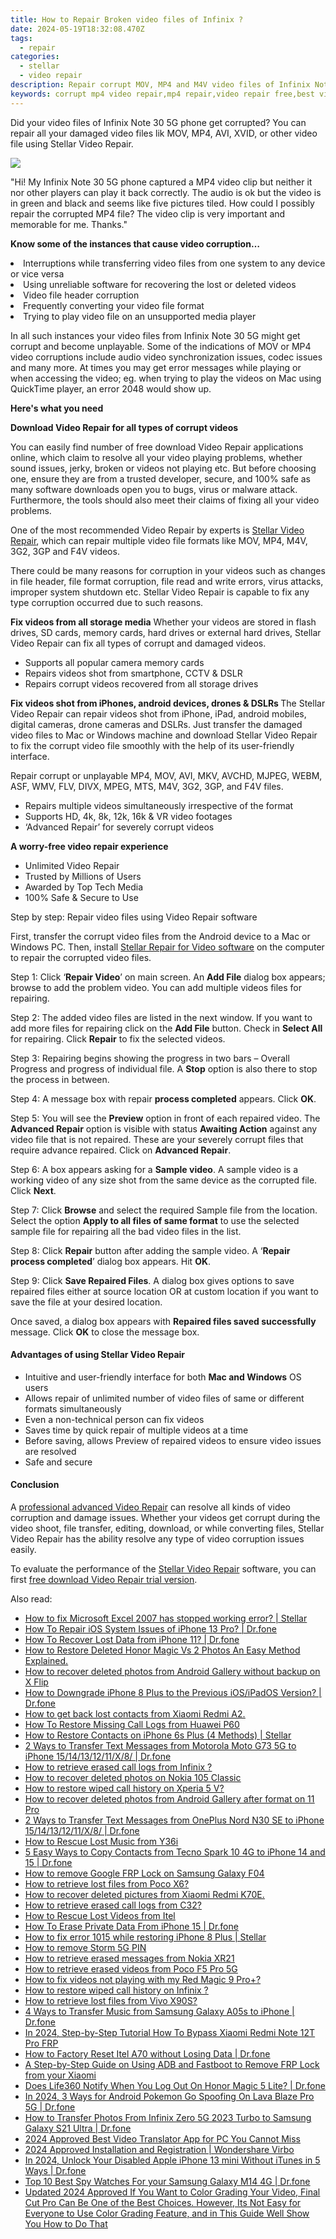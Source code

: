 ```yaml
---
title: How to Repair Broken video files of Infinix ?
date: 2024-05-19T18:32:08.470Z
tags: 
  - repair
categories: 
  - stellar
  - video repair
description: Repair corrupt MOV, MP4 and M4V video files of Infinix Note 30 5G phone using Stellar Video Repair application, download trial version of the software and preview MOV video file after repair process before actually restoring it
keywords: corrupt mp4 video repair,mp4 repair,video repair free,best video repair software,mov repair,fix corrupt videos
---
```


<div class="atpl-content atpl-for-stellar-video-repair mobile-video-repair">

<div class="atpl-post-description-part-1">
<div class="tpl-content-sub-paragraph-content">  <p>Did your video files of Infinix Note 30 5G phone get corrupted? You can repair all your damaged video files lik MOV, MP4, AVI, XVID, or other video file using Stellar Video Repair.  </p></div>
</div>

<img src="https://img0mobiles.techidaily.com/images/best-assets/devices/infinix/infinix-note-30-5g/1.jpg" class="atpl-imgstyle"/>

<div class="atpl-post-description-part-2">
<div class="tpl-content-sub-paragraph-question"><p>"Hi! My Infinix Note 30 5G phone captured a MP4 video clip but neither it nor other players can play it back correctly. The audio is ok but the video is in green and black and seems like five pictures tiled. How could I possibly repair the corrupted MP4 file? The video clip is very important and memorable for me. Thanks."</p></div><div class="tpl-content-sub-paragraph-content"><p><strong>Know some of the instances that cause video corruption…</strong>  <li>Interruptions while transferring video files from one system to any device or vice versa</li>  <li>Using unreliable software for recovering the lost or deleted videos</li>  <li>Video file header corruption</li>  <li>Frequently converting your video file format</li>  <li>Trying to play video file on an unsupported media player</li></p>In all such instances your video files from Infinix Note 30 5G might get corrupt and become unplayable. Some of the indications of MOV or MP4 video corruptions include audio video synchronization issues, codec issues and many more. At times you may get error messages while playing or when accessing the video; eg. when trying to play the videos on Mac using QuickTime player, an error 2048 would show up.</div>
</div>

<strong>Here's what you need</strong>
<div class="tpl-content-sub-paragraph-content">

<strong>Download Video Repair for all types of corrupt videos</strong>
<p>
You can easily find number of free download Video Repair applications online, which claim to resolve all your video playing problems, whether sound issues, jerky, broken or videos not playing etc. But before choosing one, ensure they are from a trusted developer, secure, and 100% safe as many software downloads open you to bugs, virus or malware attack. Furthermore, the tools should also meet their claims of fixing all your video problems.

One of the most recommended Video Repair by experts is <a href="https://tools.techidaily.com/stellar-video-repair/" >Stellar Video Repair</a>, which can repair multiple video file formats like MOV, MP4, M4V, 3G2, 3GP and F4V videos.

There could be many reasons for corruption in your videos such as changes in file header, file format corruption, file read and write errors, virus attacks, improper system shutdown etc. Stellar Video Repair is capable to fix any type corruption occurred due to such reasons.

</p>
</div>



<div class="tpl-content-sub-paragraph-content">
<p>
<strong>Fix videos from all storage media</strong>
Whether your videos are stored in flash drives, SD cards, memory cards, hard drives or external hard drives, Stellar Video Repair can fix all types of corrupt and damaged videos.


- Supports all popular camera memory cards
- Repairs videos shot from smartphone, CCTV & DSLR
- Repairs corrupt videos recovered from all storage drives


<strong>Fix videos shot from iPhones, android devices, drones & DSLRs </strong>
The Stellar Video Repair can repair videos shot from iPhone, iPad, android mobiles, digital cameras, drone cameras and DSLRs. Just transfer the damaged video files to Mac or Windows machine and download Stellar Video Repair to fix the corrupt video file smoothly with the help of its user-friendly interface.


Repair corrupt or unplayable MP4, MOV, AVI, MKV, AVCHD, MJPEG, WEBM, ASF, WMV, FLV, DIVX, MPEG, MTS, M4V, 3G2, 3GP, and F4V files.

- Repairs multiple videos simultaneously irrespective of the format
- Supports HD, 4k, 8k, 12k, 16k & VR video footages
- ‘Advanced Repair’ for severely corrupt videos

**A worry-free video repair experience**

- Unlimited Video Repair
- Trusted by Millions of Users
- Awarded by Top Tech Media
- 100% Safe & Secure to Use


</p>
</div>

<div class="atpl-step-part-style">Step by step: Repair video files using Video Repair software</div>

First, transfer the corrupt video files from the Android device to a Mac or Windows PC. Then, install <a href="https://tools.techidaily.com/stellar-video-repair/" >Stellar Repair for Video software</a> on the computer to repair the corrupted video files.

<span class="atpl-stepstyle-a"><span>Step 1: </span></span> Click ‘<strong>Repair Video</strong>’ on main screen. An <strong>Add File</strong> dialog box appears; browse to add the problem video. You can add multiple videos files for repairing.
<img src="https://tools.techidaily.com/images/apps/stellar/stellar-repair-for-video/solutions/common/main-screen.jpg"  alt="" />

<span class="atpl-stepstyle-a"><span>Step 2: </span></span> The added video files are listed in the next window. If you want to add more files for repairing click on the <strong>Add File</strong> button. Check in <strong>Select All</strong> for repairing. Click <strong>Repair</strong> to fix the selected videos.
<img src="https://tools.techidaily.com/images/apps/stellar/stellar-repair-for-video/solutions/common/video-file-listed.jpg"  alt="" />

<span class="atpl-stepstyle-a"><span>Step 3: </span></span> Repairing begins showing the progress in two bars – Overall Progress and progress of individual file. A <strong>Stop</strong> option is also there to stop the process in between.
<img src="https://tools.techidaily.com/images/apps/stellar/stellar-repair-for-video/solutions/common/video-file-fixing.jpg"  alt="" />

<span class="atpl-stepstyle-a"><span>Step 4: </span></span> A message box with repair <strong>process completed</strong> appears. Click <strong>OK</strong>.
<img src="https://tools.techidaily.com/images/apps/stellar/stellar-repair-for-video/solutions/common/repair-process-completed.jpg"  alt="" />

<span class="atpl-stepstyle-a"><span>Step 5: </span></span> You will see the <strong>Preview</strong> option in front of each repaired video. The <strong>Advanced Repair</strong> option is visible with status <strong>Awaiting Action</strong> against any video file that is not repaired. These are your severely corrupt files that require advance repaired. Click on <strong>Advanced Repair</strong>.
<img src="https://tools.techidaily.com/images/apps/stellar/stellar-repair-for-video/solutions/common/advanced-repair-screen.png"  alt="" />

<span class="atpl-stepstyle-a"><span>Step 6: </span></span> A box appears asking for a <strong>Sample video</strong>. A sample video is a working video of any size shot from the same device as the corrupted file. Click <strong>Next</strong>.
<img src="https://tools.techidaily.com/images/apps/stellar/stellar-repair-for-video/solutions/common/sample-video.jpg"  alt="" />

<span class="atpl-stepstyle-a"><span>Step 7: </span></span> Click <strong>Browse</strong> and select the required Sample file from the location. Select the option <strong>Apply to all files of same format</strong> to use the selected sample file for repairing all the bad video files in the list.
<img src="https://tools.techidaily.com/images/apps/stellar/stellar-repair-for-video/solutions/common/add-sample-video.png"  alt="" />

<span class="atpl-stepstyle-a"><span>Step 8: </span></span> Click <strong>Repair</strong> button after adding the sample video. A ‘<strong>Repair process completed</strong>’ dialog box appears. Hit <strong>OK</strong>.
<img src="https://tools.techidaily.com/images/apps/stellar/stellar-repair-for-video/solutions/common/video-file-repaired-success.png"  alt="" />

<span class="atpl-stepstyle-a"><span>Step 9: </span></span> Click <strong>Save Repaired Files</strong>. A dialog box gives options to save repaired files either at source location OR at custom location if you want to save the file at your desired location.
<img src="https://tools.techidaily.com/images/apps/stellar/stellar-repair-for-video/solutions/common/save-repaired-files.jpg"  alt="" />

Once saved, a dialog box appears with <strong>Repaired files saved successfully</strong> message. Click <strong>OK</strong> to close the message box.


<h4>Advantages of using Stellar Video Repair</h4>
<ul>
  <li>Intuitive and user-friendly interface for both <strong>Mac and Windows</strong> OS users</li>
  <li>Allows repair of unlimited number of video files of same or different formats simultaneously</li>
  <li>Even a non-technical person can fix videos</li>
  <li>Saves time by quick repair of multiple videos at a time</li>
  <li>Before saving, allows Preview of repaired videos to ensure video issues are resolved</li>
  <li>Safe and secure</li>
</ul>

<h4>Conclusion</h4>

A <a href="https://tools.techidaily.com/stellar-video-repair/" >professional advanced Video Repair</a> can resolve all kinds of video corruption and damage issues. Whether your videos get corrupt during the video shoot, file transfer, editing, download, or while converting files, Stellar Video Repair has the ability resolve any type of video corruption issues easily.

To evaluate the performance of the <a href="https://tools.techidaily.com/stellar-video-repair/" >Stellar Video Repair</a> software, you can first <a href="https://tools.techidaily.com/stellar-video-repair/" >free download Video Repair trial version</a>.



<ins class="adsbygoogle"
     style="display:block"
     data-ad-client="ca-pub-7571918770474297"
     data-ad-slot="8358498916"
     data-ad-format="auto"
     data-full-width-responsive="true"></ins>
     
</div>
<ins class="adsbygoogle"
    style="display:block"
    data-ad-format="autorelaxed"
    data-ad-client="ca-pub-7571918770474297"
    data-ad-slot="1223367746"></ins>

<span class="atpl-alsoreadstyle">Also read:</span>
<div><ul>
<li><a href="https://blog-min.techidaily.com/how-to-fix-microsoft-excel-2007-has-stopped-working-error-stellar-by-stellar-guide/"><u>How to fix Microsoft Excel 2007 has stopped working error? | Stellar</u></a></li>
<li><a href="https://blog-min.techidaily.com/how-to-repair-ios-system-issues-of-iphone-13-pro-drfone-by-drfone-ios-system-repair-ios-system-repair/"><u>How To Repair iOS System Issues of iPhone 13 Pro? | Dr.fone</u></a></li>
<li><a href="https://blog-min.techidaily.com/how-to-recover-lost-data-from-iphone-11-drfone-by-drfone-ios-data-recovery-ios-data-recovery/"><u>How To Recover Lost Data from iPhone 11? | Dr.fone</u></a></li>
<li><a href="https://blog-min.techidaily.com/how-to-restore-deleted-honor-magic-vs-2-photos-an-easy-method-explained-by-fonelab-android-recover-photos/"><u>How to Restore Deleted Honor Magic Vs 2 Photos  An Easy Method Explained.</u></a></li>
<li><a href="https://blog-min.techidaily.com/how-to-recover-deleted-photos-from-android-gallery-without-backup-on-x-flip-by-stellar-photo-recovery-android-mobile-photo-recover/"><u>How to recover deleted photos from Android Gallery without backup on X Flip</u></a></li>
<li><a href="https://blog-min.techidaily.com/how-to-downgrade-iphone-8-plus-to-the-previous-iosipados-version-drfone-by-drfone-ios-system-repair-ios-system-repair/"><u>How to Downgrade iPhone 8 Plus to the Previous iOS/iPadOS Version? | Dr.fone</u></a></li>
<li><a href="https://blog-min.techidaily.com/how-to-get-back-lost-contacts-from-xiaomi-redmi-a2-by-fonelab-android-recover-contacts/"><u>How to get back lost contacts from Xiaomi Redmi A2.</u></a></li>
<li><a href="https://blog-min.techidaily.com/how-to-restore-missing-call-logs-from-huawei-p60-by-fonelab-android-recover-call-logs/"><u>How To  Restore Missing Call Logs from Huawei P60</u></a></li>
<li><a href="https://blog-min.techidaily.com/how-to-restore-contacts-on-iphone-6s-plus-4-methods-stellar-by-stellar-data-recovery-ios-iphone-data-recovery/"><u>How to Restore Contacts on iPhone 6s Plus (4 Methods) | Stellar</u></a></li>
<li><a href="https://blog-min.techidaily.com/2-ways-to-transfer-text-messages-from-motorola-moto-g73-5g-to-iphone-1514131211x8-drfone-by-drfone-transfer-from-android-transfer-from-android/"><u>2 Ways to Transfer Text Messages from Motorola Moto G73 5G to iPhone 15/14/13/12/11/X/8/ | Dr.fone</u></a></li>
<li><a href="https://blog-min.techidaily.com/how-to-retrieve-erased-call-logs-from-infinix-by-fonelab-android-recover-call-logs/"><u>How to retrieve erased call logs from Infinix ?</u></a></li>
<li><a href="https://blog-min.techidaily.com/how-to-recover-deleted-photos-on-nokia-105-classic-by-stellar-photo-recovery-android-mobile-photo-recover/"><u>How to recover deleted photos on Nokia 105 Classic</u></a></li>
<li><a href="https://blog-min.techidaily.com/how-to-restore-wiped-call-history-on-xperia-5-v-by-fonelab-android-recover-call-logs/"><u>How to restore wiped call history on Xperia 5 V?</u></a></li>
<li><a href="https://blog-min.techidaily.com/how-to-recover-deleted-photos-from-android-gallery-after-format-on-11-pro-by-stellar-photo-recovery-android-mobile-photo-recover/"><u>How to recover deleted photos from Android Gallery after format on 11 Pro</u></a></li>
<li><a href="https://blog-min.techidaily.com/2-ways-to-transfer-text-messages-from-oneplus-nord-n30-se-to-iphone-1514131211x8-drfone-by-drfone-transfer-from-android-transfer-from-android/"><u>2 Ways to Transfer Text Messages from OnePlus Nord N30 SE to iPhone 15/14/13/12/11/X/8/ | Dr.fone</u></a></li>
<li><a href="https://blog-min.techidaily.com/how-to-rescue-lost-music-from-y36i-by-fonelab-android-recover-music/"><u>How to Rescue Lost Music from Y36i</u></a></li>
<li><a href="https://blog-min.techidaily.com/5-easy-ways-to-copy-contacts-from-tecno-spark-10-4g-to-iphone-14-and-15-drfone-by-drfone-transfer-from-android-transfer-from-android/"><u>5 Easy Ways to Copy Contacts from Tecno Spark 10 4G to iPhone 14 and 15 | Dr.fone</u></a></li>
<li><a href="https://blog-min.techidaily.com/how-to-remove-google-frp-lock-on-samsung-galaxy-f04-by-drfone-android-unlock-remove-google-frp/"><u>How to remove Google FRP Lock on Samsung Galaxy F04</u></a></li>
<li><a href="https://blog-min.techidaily.com/how-to-retrieve-lost-files-from-poco-x6-by-fonelab-android-recover-data/"><u>How to retrieve lost files from Poco X6?</u></a></li>
<li><a href="https://blog-min.techidaily.com/how-to-recover-deleted-pictures-from-xiaomi-redmi-k70e-by-fonelab-android-recover-pictures/"><u>How to recover deleted pictures from Xiaomi Redmi K70E.</u></a></li>
<li><a href="https://blog-min.techidaily.com/how-to-retrieve-erased-call-logs-from-c32-by-fonelab-android-recover-call-logs/"><u>How to retrieve erased call logs from C32?</u></a></li>
<li><a href="https://blog-min.techidaily.com/how-to-rescue-lost-videos-from-itel-by-fonelab-android-recover-video/"><u>How to Rescue Lost Videos from Itel</u></a></li>
<li><a href="https://blog-min.techidaily.com/how-to-erase-private-data-from-iphone-15-drfone-by-drfone-ios-full-data-eraser-ios-full-data-eraser/"><u>How To Erase Private Data From iPhone 15 | Dr.fone</u></a></li>
<li><a href="https://blog-min.techidaily.com/how-to-fix-error-1015-while-restoring-iphone-8-plus-stellar-by-stellar-data-recovery-ios-iphone-data-recovery/"><u>How to fix error 1015 while restoring iPhone 8 Plus | Stellar</u></a></li>
<li><a href="https://blog-min.techidaily.com/how-to-remove-storm-5g-pin-by-drfone-android-unlock-android-unlock/"><u>How to remove Storm 5G PIN</u></a></li>
<li><a href="https://blog-min.techidaily.com/how-to-retrieve-erased-messages-from-nokia-xr21-by-fonelab-android-recover-messages/"><u>How to retrieve erased messages from Nokia XR21</u></a></li>
<li><a href="https://blog-min.techidaily.com/how-to-retrieve-erased-videos-from-poco-f5-pro-5g-by-fonelab-android-recover-video/"><u>How to retrieve erased videos from Poco F5 Pro 5G</u></a></li>
<li><a href="https://blog-min.techidaily.com/how-to-fix-videos-not-playing-with-my-red-magic-9-proplus-by-stellar-video-repair-mobile-video-repair/"><u>How to fix videos not playing with my Red Magic 9 Pro+?</u></a></li>
<li><a href="https://blog-min.techidaily.com/how-to-restore-wiped-call-history-on-infinix-by-fonelab-android-recover-call-logs/"><u>How to restore wiped call history on Infinix ?</u></a></li>
<li><a href="https://blog-min.techidaily.com/how-to-retrieve-lost-files-from-vivo-x90s-by-fonelab-android-recover-data/"><u>How to retrieve lost files from Vivo X90S?</u></a></li>
<li><a href="https://blog-min.techidaily.com/4-ways-to-transfer-music-from-samsung-galaxy-a05s-to-iphone-drfone-by-drfone-transfer-from-android-transfer-from-android/"><u>4 Ways to Transfer Music from Samsung Galaxy A05s to iPhone | Dr.fone</u></a></li>
<li><a href="https://bypass-frp.techidaily.com/in-2024-step-by-step-tutorial-how-to-bypass-xiaomi-redmi-note-12t-pro-frp-by-drfone-android/"><u>In 2024, Step-by-Step Tutorial How To Bypass Xiaomi Redmi Note 12T Pro FRP</u></a></li>
<li><a href="https://techidaily.com/how-to-factory-reset-itel-a70-without-losing-data-drfone-by-drfone-reset-android-reset-android/"><u>How to Factory Reset Itel A70 without Losing Data | Dr.fone</u></a></li>
<li><a href="https://bypass-frp.techidaily.com/a-step-by-step-guide-on-using-adb-and-fastboot-to-remove-frp-lock-from-your-xiaomi-by-drfone-android/"><u>A Step-by-Step Guide on Using ADB and Fastboot to Remove FRP Lock from your Xiaomi</u></a></li>
<li><a href="https://fake-location.techidaily.com/does-life360-notify-when-you-log-out-on-honor-magic-5-lite-drfone-by-drfone-virtual-android/"><u>Does Life360 Notify When You Log Out On Honor Magic 5 Lite? | Dr.fone</u></a></li>
<li><a href="https://android-pokemon-go.techidaily.com/in-2024-3-ways-for-android-pokemon-go-spoofing-on-lava-blaze-pro-5g-drfone-by-drfone-virtual-android/"><u>In 2024, 3 Ways for Android Pokemon Go Spoofing On Lava Blaze Pro 5G | Dr.fone</u></a></li>
<li><a href="https://android-transfer.techidaily.com/how-to-transfer-photos-from-infinix-zero-5g-2023-turbo-to-samsung-galaxy-s21-ultra-drfone-by-drfone-transfer-from-android-transfer-from-android/"><u>How to Transfer Photos From Infinix Zero 5G 2023 Turbo to Samsung Galaxy S21 Ultra | Dr.fone</u></a></li>
<li><a href="https://ai-video-translation.techidaily.com/2024-approved-best-video-translator-app-for-pc-you-cannot-miss/"><u>2024 Approved Best Video Translator App for PC You Cannot Miss</u></a></li>
<li><a href="https://ai-voice-clone.techidaily.com/2024-approved-installation-and-registration-wondershare-virbo/"><u>2024 Approved Installation and Registration | Wondershare Virbo</u></a></li>
<li><a href="https://iphone-unlock.techidaily.com/in-2024-unlock-your-disabled-apple-iphone-13-mini-without-itunes-in-5-ways-drfone-by-drfone-ios/"><u>In 2024, Unlock Your Disabled Apple iPhone 13 mini Without iTunes in 5 Ways | Dr.fone</u></a></li>
<li><a href="https://android-location-track.techidaily.com/top-10-best-spy-watches-for-your-samsung-galaxy-m14-4g-drfone-by-drfone-virtual-android/"><u>Top 10 Best Spy Watches For your Samsung Galaxy M14 4G | Dr.fone</u></a></li>
<li><a href="https://ai-video-editing.techidaily.com/updated-2024-approved-if-you-want-to-color-grading-your-video-final-cut-pro-can-be-one-of-the-best-choices-however-its-not-easy-for-everyone-to-use-color-gr/"><u>Updated 2024 Approved If You Want to Color Grading Your Video, Final Cut Pro Can Be One of the Best Choices. However, Its Not Easy for Everyone to Use Color Grading Feature, and in This Guide Well Show You How to Do That</u></a></li>
</ul></div>


